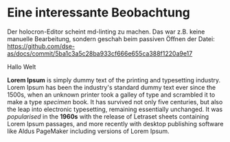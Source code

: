# Eine interessante Beobachtung

Der holocron-Editor scheint md-linting zu machen. Das war z.B. keine manuelle Bearbeitung, sondern geschah beim passiven Öffnen der Datei: <https://github.com/dse-as/docs/commit/5ba1c3a5c28ba933cf666e655ca388f1220a9e17>

Hallo Welt

**Lorem Ipsum** is simply dummy text of the printing and typesetting industry. Lorem Ipsum has been the industry's standard dummy text ever since the 1500s, when an unknown printer took a galley of type and scrambled it to make a type _specimen_ book. It has survived not only five centuries, but also the leap into electronic typesetting, remaining essentially unchanged. It was _popularised_ in the **1960s** with the release of Letraset sheets containing Lorem Ipsum passages, and more recently with desktop publishing software like Aldus PageMaker including versions of Lorem Ipsum.